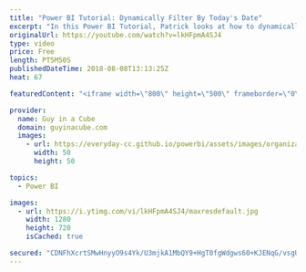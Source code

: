 ```yaml
---
title: "Power BI Tutorial: Dynamically Filter By Today's Date"
excerpt: "In this Power BI Tutorial, Patrick looks at how to dynamically filter by today's date. Using a date table, you can create a DAX measure that can then be used as a Power BI report-level filter to dynamically filter by today's date within Power BI Desktop.be  LET'S CONNECT!  Guy in a Cube -- https://guyinacube.com"
originalUrl: https://youtube.com/watch?v=lkHFpmA4SJ4
type: video
price: Free
length: PT5M50S
publishedDateTime: 2018-08-08T13:13:25Z
heat: 67

featuredContent: "<iframe width=\"800\" height=\"500\" frameborder=\"0\" src=\"https://www.youtube.com/embed/lkHFpmA4SJ4\" allow=\"accelerometer; autoplay; encrypted-media; gyroscope; picture-in-picture\" allowfullscreen></iframe>"

provider:
  name: Guy in a Cube
  domain: guyinacube.com
  images:
    - url: https://everyday-cc.github.io/powerbi/assets/images/organizations/guyinacube.com-50x50.jpg
      width: 50
      height: 50

topics:
  - Power BI

images:
  - url: https://i.ytimg.com/vi/lkHFpmA4SJ4/maxresdefault.jpg
    width: 1280
    height: 720
    isCached: true

secured: "CDNFhXcrtSMwHnyyO9s4Yk/U3mjkA1MbQY9+HgT0fgWdgws60+KJENqG/vsgUD++UhBvJiOse5ug58rVEc3D2p0SMiZIHq5y6iuUQ3VkLixhIeAPBPO5aOAhwV6YC7v4ZZW58+X8VIWHaGVQGBYaaLoUP65JuwG5pgdWofQoKImoxDvjasb3wzGnt6gcLPzj+OXZwfXeRoaTXggAtRK5ZmFVNgHTwF0rccYrrNokkEVrTDsIyPL1n46Q9U9M/0pPTC8z+zuiiJpwF+pxyp3wdtVPVodPWQ6ikWIqWSdrpjUHRIHuHxKpMBeGFgbAVshGiNYxyiG8eK5/EqIbxDeqe+PdTX/+dAJ6tS7ZM7tmfigncZrp5+dBJk/OnK0/dMWC1BXqVRxwK4cldgUmU8a/6H1GNxlgSMfKP8yekANmI1GbZN8gIjVt+4pBDEMiOlPJ;383KZLN/66e8p+wnXTf5UA=="
---
```


